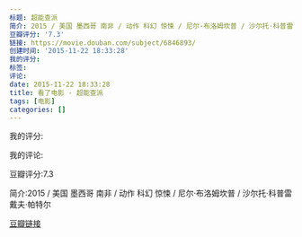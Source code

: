 ```yaml
---
标题: 超能查派
简介: 2015 / 美国 墨西哥 南非 / 动作 科幻 惊悚 / 尼尔·布洛姆坎普 / 沙尔托·科普雷 戴夫·帕特尔
豆瓣评分: '7.3'
链接: https://movie.douban.com/subject/6846893/
创建时间: '2015-11-22 18:33:28'
我的评分:
标签:
评论:
date: 2015-11-22 18:33:28
title: 看了电影 - 超能查派
tags: [电影]
categories: []
---
```


我的评分:

我的评论:

豆瓣评分:7.3

简介:2015 / 美国 墨西哥 南非 / 动作 科幻 惊悚 / 尼尔·布洛姆坎普 / 沙尔托·科普雷 戴夫·帕特尔

[豆瓣链接](https://movie.douban.com/subject/6846893/)

